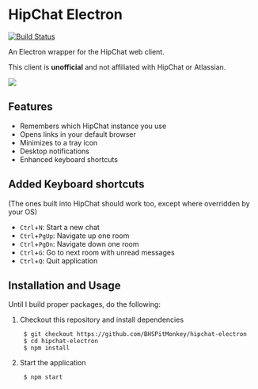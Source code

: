 # HipChat Electron

[![Build Status](https://travis-ci.org/BHSPitMonkey/hipchat-electron.svg?branch=master)](https://travis-ci.org/BHSPitMonkey/hipchat-electron)

An Electron wrapper for the HipChat web client.

This client is **unofficial** and not affiliated with HipChat or Atlassian.

![](http://i.imgur.com/8QogqnT.png)

## Features

- Remembers which HipChat instance you use
- Opens links in your default browser
- Minimizes to a tray icon
- Desktop notifications
- Enhanced keyboard shortcuts

## Added Keyboard shortcuts

(The ones built into HipChat should work too, except where overridden by your OS)

* `Ctrl`+`N`: Start a new chat
* `Ctrl`+`PgUp`: Navigate up one room
* `Ctrl`+`PgDn`: Navigate down one room
* `Ctrl`+`G`: Go to next room with unread messages
* `Ctrl`+`Q`: Quit application

## Installation and Usage

Until I build proper packages, do the following:

1. Checkout this repository and install dependencies

        $ git checkout https://github.com/BHSPitMonkey/hipchat-electron
        $ cd hipchat-electron
        $ npm install

2. Start the application

        $ npm start
